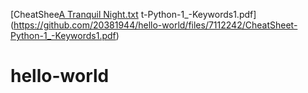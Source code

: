[CheatShee[A Tranquil Night.txt](https://github.com/20381944/hello-world/files/7112713/A.Tranquil.Night.txt)
t-Python-1_-Keywords1.pdf](https://github.com/20381944/hello-world/files/7112242/CheatSheet-Python-1_-Keywords1.pdf)
# hello-world
